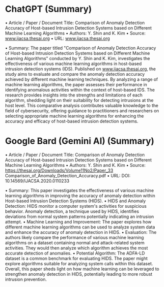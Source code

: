 # ChatGPT (Summary)

• Article / Paper / Document Title: Comparison of Anomaly Detection Accuracy of Host-based
Intrusion Detection Systems based on Different Machine Learning Algorithms
• Authors: Y. Shin and K. Kim
• Source: www.ijacsa.thesai.org
• URL: www.ijacsa.thesai.org

• Summary: The paper titled "Comparison of Anomaly Detection Accuracy of Host-based
Intrusion Detection Systems based on Different Machine Learning Algorithms" conducted
by Y. Shin and K. Kim, investigates the effectiveness of various machine learning algorithms
in host-based intrusion detection systems (IDS). Published on www.ijacsa.thesai.org, the
study aims to evaluate and compare the anomaly detection accuracy achieved by different
machine learning techniques.
By analyzing a range of machine learning algorithms, the paper assesses their performance
in identifying anomalous activities within the context of host-based IDS. The research
provides insights into the strengths and limitations of each algorithm, shedding light on
their suitability for detecting intrusions at the host level.
This comparative analysis contributes valuable knowledge to the field of cybersecurity,
offering guidance to practitioners and researchers on selecting appropriate machine
learning algorithms for enhancing the accuracy and efficacy of host-based intrusion
detection systems.

# Google Bard (Gemini AI) (Summary)

• Article / Paper / Document Title: Comparison of Anomaly Detection Accuracy of Host-based
Intrusion Detection Systems based on Different Machine Learning Algorithms
• Authors: Y. Shin and K. Kim
• Source: https://thesai.org/Downloads/Volume11No2/Paper_33
Comparison_of_Anomaly_Detection_Accuracy.pdf
• URL: DOI: 10.14569/IJACSA.2020.0110233

• Summary: This paper investigates the effectiveness of various machine learning algorithms
in improving the accuracy of anomaly detection within Host-based Intrusion Detection
Systems (HIDS).
• HIDS and Anomaly Detection: HIDS monitor a computer system's activities for
suspicious behavior. Anomaly detection, a technique used by HIDS, identifies
deviations from normal system patterns potentially indicating an intrusion attempt.
• Machine Learning and Improvement: The paper explores how different machine
learning algorithms can be used to analyze system data and enhance the accuracy of
anomaly detection in HIDS.
• Evaluation: The authors likely compare the performance of various machine learning
algorithms on a dataset containing normal and attack-related system activities. They
would then analyze which algorithm achieves the most accurate detection of
anomalies.
• Potential Algorithm: The ADFA-LD dataset is a common benchmark for evaluating
HIDS. The paper might explore algorithms suitable for analyzing system calls within
this dataset.
Overall, this paper sheds light on how machine learning can be leveraged to strengthen
anomaly detection in HIDS, potentially leading to more robust intrusion prevention.
